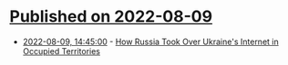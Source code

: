 # [Published on 2022-08-09](index.md)

* [2022-08-09, 14:45:00](https://tech.slashdot.org/story/22/08/09/1445232/how-russia-took-over-ukraines-internet-in-occupied-territories?utm_source=rss1.0mainlinkanon&utm_medium=feed) - [How Russia Took Over Ukraine's Internet in Occupied Territories](https://tech.slashdot.org/story/22/08/09/1445232/how-russia-took-over-ukraines-internet-in-occupied-territories?utm_source=rss1.0mainlinkanon&utm_medium=feed)
